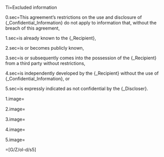 Ti=Excluded information

0.sec=This agreement’s restrictions on the use and disclosure of {_Confidential_Information} do not apply to information that, without the breach of this agreement,

1.sec=is already known to the {_Recipient},

2.sec=is or becomes publicly known,

3.sec=is or subsequently comes into the possession of the {_Recipient} from a third party without restrictions,

4.sec=is independently developed by the {_Recipient} without the use of {_Confidential_Information}, or

5.sec=is expressly indicated as not confidential by the {_Discloser}.

1.image=<img src="Doc/G/IACCM-NDA-Design/Z/icon/alreadyknown.png" height="15" width="15" >  

2.image=<img src="Doc/G/IACCM-NDA-Design/Z/icon/public.png" height="15" width="15" >  

3.image=<img src="Doc/G/IACCM-NDA-Design/Z/icon/from3rdparty.png" height="15" width="15" >  

4.image=<img src="Doc/G/IACCM-NDA-Design/Z/icon/independently_developed.png" height="15" width="15" >  

5.image=<img src="Doc/G/IACCM-NDA-Design/Z/icon/marked_not_confidential.png" height="15" width="15" >  

=[G/Z/ol-d/s5]
